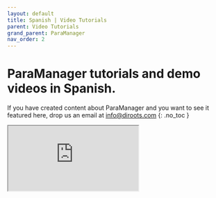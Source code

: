 ```yaml
---
layout: default
title: Spanish | Video Tutorials
parent: Video Tutorials
grand_parent: ParaManager
nav_order: 2
---
```


# ParaManager tutorials and demo videos in Spanish.
If you have created content about ParaManager and you want to see it featured here, drop us an email at info@diroots.com
{: .no_toc }

 <div class="di-iframe-container">
  <iframe
  title="ParaManager | 📈 Administración de Parámetros con DiRoots🏢"
  class="di-responsive-iframe"
  src="https://www.youtube.com/embed/CxsVtjZIpvs">
  </iframe>
</div>